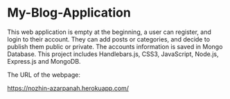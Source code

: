 # My-Blog-Application

This web application is empty at the beginning, a user can register, and login to their account. They can add posts or categories, and decide to publish them public or private. The accounts information is saved in Mongo Database. This project includes Handlebars.js, CSS3, JavaScript, Node.js, Express.js and MongoDB.

The URL of the webpage:

https://nozhin-azarpanah.herokuapp.com/
